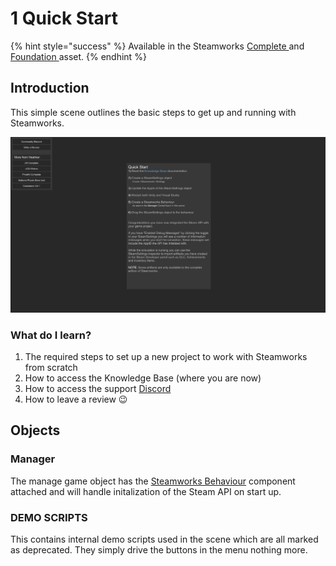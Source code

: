 # 1 Quick Start

{% hint style="success" %}
Available in the Steamworks [Complete ](https://assetstore.unity.com/packages/tools/utilities/ux-v2-complete-201905)and [Foundation ](https://assetstore.unity.com/packages/tools/utilities/ux-v2-foundation-202671)asset.
{% endhint %}

## Introduction&#x20;

This simple scene outlines the basic steps to get up and running with Steamworks.

![](<../../../../.gitbook/assets/image (156).png>)

### What do I learn?

1. The required steps to set up a new project to work with Steamworks from scratch
2. How to access the Knowledge Base (where you are now)
3. How to access the support [Discord ](https://discord.gg/6X3xrRc)
4. How to leave a review 😉

## Objects

### Manager

The manage game object has the [Steamworks Behaviour](../../components/steamworks-behaviour.md) component attached and will handle initalization of the Steam API on start up.

### DEMO SCRIPTS

This contains internal demo scripts used in the scene which are all marked as deprecated. They simply drive the buttons in the menu nothing more.

